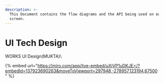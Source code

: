 ```yaml
---
description: >-
  This Document contains the flow diagrams and the API being used on each
  screen.
---
```


# UI Tech Design

WORKS UI Design(MUKTA)\


{% embed url="https://miro.com/app/live-embed/uXjVP1uDKJE=/?embedId=137923690263&moveToViewport=297948,-278957,123194,67500" %}
